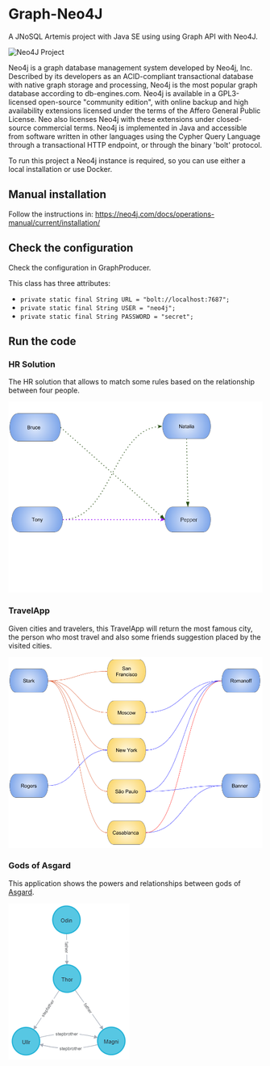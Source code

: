 # Graph-Neo4J

A JNoSQL Artemis project with Java SE using using Graph API with Neo4J.

![Neo4J Project](http://www.jnosql.org/img/logos/neo4j.png)

Neo4j is a graph database management system developed by  Neo4j, Inc. Described by its developers as an ACID-compliant transactional database with native graph storage and processing, Neo4j is the most popular graph database according to db-engines.com. Neo4j is available in a GPL3-licensed open-source "community edition", with online backup and high availability extensions licensed under the terms of the Affero General Public License. Neo also licenses Neo4j with these extensions under closed-source commercial terms. Neo4j is implemented in Java and accessible from software written in other languages using the Cypher Query Language through a transactional HTTP endpoint, or through the binary 'bolt' protocol.

To run this project a Neo4j instance is required, so you can use either a local installation or use Docker.

## Manual installation

Follow the instructions in: https://neo4j.com/docs/operations-manual/current/installation/

## Check the configuration

Check the configuration in GraphProducer.

This class has three attributes:

* `private static final String URL = "bolt://localhost:7687";`
* `private static final String USER = "neo4j";`
* `private static final String PASSWORD = "secret";`

## Run the code

### HR Solution

The HR solution that allows to match some rules based on the relationship between four people.

![HRSApp](HR.png)

### TravelApp

Given cities and travelers, this TravelApp will return the most famous city, the person who most travel and also some
 friends suggestion placed by the visited cities.

![Travel](Travel.png)

### Gods of Asgard

This application shows the powers and relationships between gods of [Asgard](https://en.wikipedia.org/wiki/Asgard).

![Gods](Gods.png)
